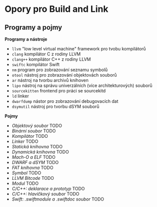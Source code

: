 # Opory pro Build and Link

## Programy a pojmy

**Programy a nástroje**
 - `llvm` "low level virtual machine" framework pro tvobu kompilátorů
 - `clang` kompilátor C z rodiny LLVM
 - `clang++` kompilátor C++ z rodiny LLVM
 - `swiftc` kompilátor Swift
 - `nm` program pro zobrazování seznamu symbolů
 - `otool` nástroj pro zobrazování  objektovách souborů
 - `ar` nástroj na tvorbu archivů knihoven
 - `lipo` nástroj na správu univerzálních (více architekturových) souborů
 - `sourcekitten` frontend pro práci se sourcekitd
 - `ld` linker
 - `dwarfdump` nástor pro zobrazování debugovacích dat
 - `dsymutil` nástroj pro tvorbu dSYM souborů

**Pojmy**
 - _Objektový soubor_ TODO
 - _Binární soubor_ TODO
 - _Kompilátor_ TODO
 - _Linker_ TODO
 - _Statická knihovna_ TODO
 - _Dynamická knihovna_ TODO
 - _Mach-O a ELF_ TODO
 - _DWARF a dSYM_ TODO
 - _FAT knihovna_ TODO
 - _Symbol_ TODO
 - _LLVM Bitcode_ TODO
 - _Modul_ TODO
 - _C/C++: deklarace a prototyp_ TODO
 - _C/C++: hlavičkový soubor_ TODO
 - _Swift: .swiftmodule a .swiftdoc soubor_ TODO
 
